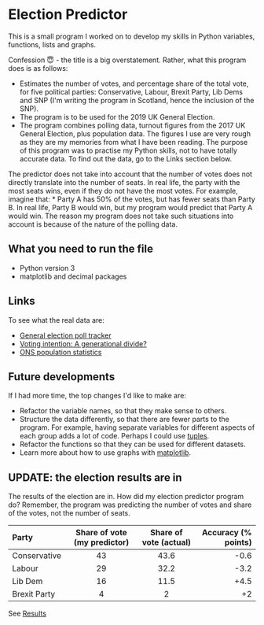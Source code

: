# Election Predictor

This is a small program I worked on to develop my skills in Python variables, functions, lists and graphs.

Confession :innocent: - the title is a big overstatement. Rather, what this program does is as follows:
  * Estimates the number of votes, and percentage share of the total vote, for five political parties: Conservative, Labour, Brexit Party, Lib Dems and SNP (I'm writing the program in Scotland, hence the inclusion of the SNP).
  * The program is to be used for the 2019 UK General Election.
  * The program combines polling data, turnout figures from the 2017 UK General Election, plus population data. The figures I use are very rough as they are my memories from what I have been reading. The purpose of this program was to practise my Python skills, not to have totally accurate data. To find out the data, go to the Links section below.

The predictor does not take into account that the number of votes does not directly translate into the number of seats. In real life, the party with the most seats wins, even if they do not have the most votes. For example, imagine that:
    * Party A has 50% of the votes, but has fewer seats than Party B. In real life, Party B would win, but my program would predict that Party A would win.
The reason my program does not take such situations into account is because of the nature of the polling data.

## What you need to run the file
* Python version 3
* matplotlib and decimal packages

## Links
To see what the real data are:
* [General election poll tracker](https://www.bbc.co.uk/news/uk-politics-49798197)
* [Voting intention: A generational divide?](https://www.bbc.co.uk/news/election-2019-50543903)
* [ONS population statistics](https://www.ons.gov.uk/peoplepopulationandcommunity/populationandmigration/populationestimates/articles/overviewoftheukpopulation/august2019)

## Future developments
If I had more time, the top changes I'd like to make are:
* Refactor the variable names, so that they make sense to others.
* Structure the data differently, so that there are fewer parts to the program. For example, having separate variables for different aspects of each group adds a lot of code. Perhaps I could use [tuples](https://docs.python.org/3/c-api/tuple.html).
* Refactor the functions so that they can be used for different datasets.
* Learn more about how to use graphs with [matplotlib](https://matplotlib.org/).

## UPDATE: the election results are in

The results of the election are in. How did my election predictor program do? Remember, the program was predicting the number of votes and share of the votes, not the number of seats.

| Party         | Share of vote (my predictor) | Share of vote (actual) | Accuracy (% points) |
| :---          |    :----:                    |          :---:         |       ---:          |
| Conservative  | 43                           | 43.6                   | -0.6                |
| Labour        | 29                           | 32.2                   | -3.2                |
| Lib Dem       | 16                           | 11.5                   | +4.5                |
| Brexit Party  | 4                            | 2                      | +2                  |




See [Results](https://www.bbc.co.uk/news/election/2019/results)
